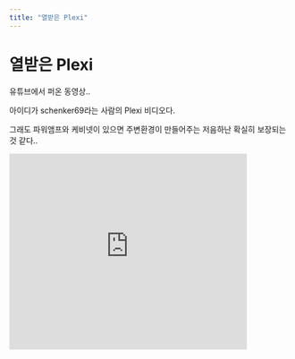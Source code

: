```yaml
---
title: "열받은 Plexi"
---
```

# 열받은 Plexi

유튜브에서 퍼온 동영상..

아이디가 schenker69라는 사람의 Plexi 비디오다.

그래도 파워앰프와 케비넷이 있으면 주변환경이 만들어주는
저음하난 확실히 보장되는 것 같다..

<iframe src="https://www.youtube.com/embed/cnZnXFpzLY8" width="425" height="350" frameborder="" allowfullscreen></iframe>

